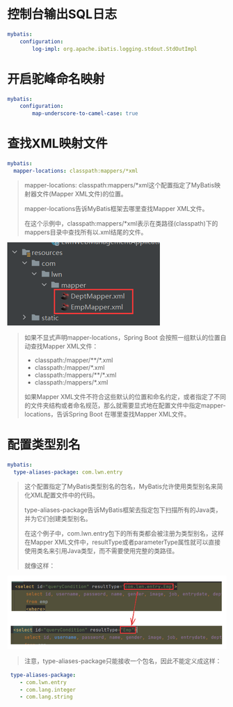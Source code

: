 # 控制台输出SQL日志

```yaml
mybatis:
	configuration:
		log-impl: org.apache.ibatis.logging.stdout.StdOutImpl
```



# 开启驼峰命名映射

```yaml
mybatis:
	configuration:
		map-underscore-to-camel-case: true
```



# 查找XML映射文件

```yaml
mybatis:
  mapper-locations: classpath:mappers/*xml
```

> mapper-locations: classpath:mappers/*xml这个配置指定了MyBatis映射器文件(Mapper XML文件)的位置。
>
> mapper-locations告诉MyBatis框架去哪里查找Mapper XML文件。
>
> 在这个示例中，classpath:mappers/*xml表示在类路径(classpath)下的mappers目录中查找所有以.xml结尾的文件。

![image-20240506224731863](assets/image-20240506224731863.png)

> 如果不显式声明mapper-locations，Spring Boot 会按照一组默认的位置自动查找Mapper XML文件：
>
> - classpath:/mapper/\*\*/*.xml
> - classpath:/mapper/*.xml
> - classpath:/mappers/\*\*/*.xml
> - classpath:/mappers/*.xml
>
> 如果Mapper XML文件不符合这些默认的位置和命名约定，或者指定了不同的文件夹结构或者命名规范，那么就需要显式地在配置文件中指定mapper-locations，告诉Spring Boot 在哪里查找Mapper XML文件。



# 配置类型别名

```yaml
mybatis:
  type-aliases-package: com.lwn.entry
```

> 这个配置指定了MyBatis类型别名的包名，MyBatis允许使用类型别名来简化XML配置文件中的代码。
>
> type-aliases-package告诉MyBatis框架去指定包下扫描所有的Java类，并为它们创建类型别名。
>
> 在这个例子中，com.lwn.entry包下的所有类都会被注册为类型别名，这样在Mapper XML文件中，resultType或者parameterType属性就可以直接使用类名来引用Java类型，而不需要使用完整的类路径。
>
> 就像这样：

![image-20240506225557144](assets/image-20240506225557144.png)

> 注意，type-aliases-package只能接收一个包名，因此不能定义成这样：

```yaml
 type-aliases-package: 
    - com.lwn.entry
    - com.lang.integer
    - com.lang.string
```
